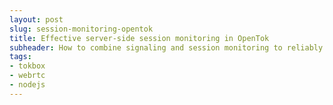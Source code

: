 ```yaml
---
layout: post
slug: session-monitoring-opentok
title: Effective server-side session monitoring in OpenTok
subheader: How to combine signaling and session monitoring to reliably share when a participant joins or leaves in an OpenTok session
tags:
- tokbox
- webrtc
- nodejs
---
```


